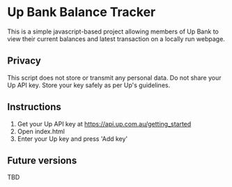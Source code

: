 # Up Bank Balance Tracker
This is a simple javascript-based project allowing members of Up Bank to view their current balances and latest transaction on a locally run webpage.

## Privacy
This script does not store or transmit any personal data. Do not share your Up API key. Store your key safely as per Up's guidelines.
 
## Instructions
1. Get your Up API key at https://api.up.com.au/getting_started
2. Open index.html
3. Enter your Up key and press 'Add key'

## Future versions
TBD